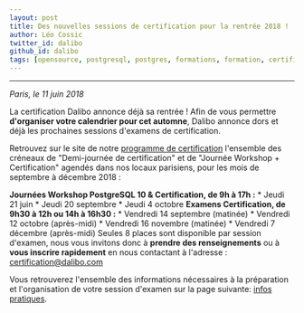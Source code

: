 ```yaml
---
layout: post
title: Des nouvelles sessions de certification pour la rentrée 2018 !
author: Léo Cossic
twitter_id: dalibo
github_id: dalibo
tags: [opensource, postgresql, postgres, formations, formation, certification, certifications, certifié, certified, certif, advanced, essential, dates, sessions, dalibo]
---
```


---

*Paris, le 11 juin 2018*


La certification Dalibo annonce déjà sa rentrée ! Afin de vous permettre **d'organiser votre calendrier pour cet automne**, Dalibo annonce dors et déjà les prochaines sessions d'examens de certification.

<!--MORE-->

Retrouvez sur le site de notre [programme de certification](https://certification.dalibo.com/infos/essential/) l'ensemble des créneaux de "Demi-journée de certification" et de "Journée Workshop + Certification" agendés dans nos locaux parisiens, pour les mois de septembre à décembre 2018 :

 **Journées Workshop PostgreSQL 10 & Certification, de 9h à 17h :**
      * Jeudi 21 juin 
      * Jeudi 20 septembre
      * Jeudi 4 octobre
  **Examens Certification, de 9h30 à 12h ou 14h à 16h30 :**
      * Vendredi 14 septembre (matinée)
      * Vendredi 12 octobre (après-midi)
      * Vendredi 16 novembre (matinée)
      * Vendredi 7 décembre (après-midi)
Seules 8 places sont disponible par session d'examen, nous vous invitons donc à **prendre des renseignements** ou à **vous inscrire rapidement** en nous contactant à l'adresse :  [certification@dalibo.com](mailto:certification@dalibo.com)

Vous retrouverez l'ensemble des informations nécessaires à la préparation et l'organisation de votre session d'examen sur la page suivante: [infos pratiques](https://certification.dalibo.com/infos/).
